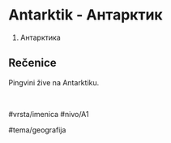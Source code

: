 # Antarktik - Антарктик

1. Антарктика

## Rečenice

Pingvini žive na Antarktiku.

<br>

#vrsta/imenica 
#nivo/A1 

#tema/geografija